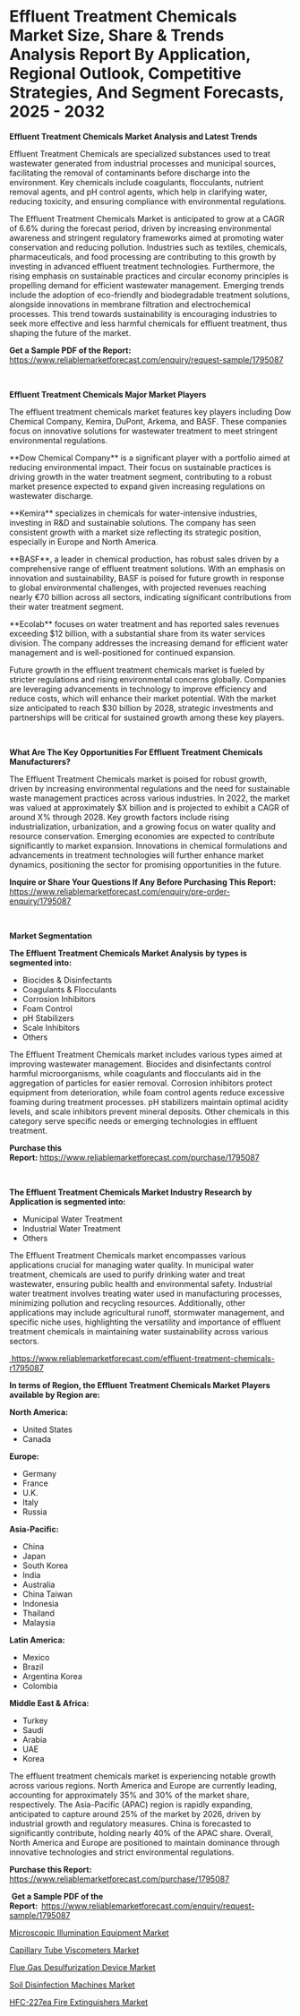 <p><h1>Effluent Treatment Chemicals Market Size, Share & Trends Analysis Report By Application, Regional Outlook, Competitive Strategies, And Segment Forecasts, 2025 - 2032</h1></p><p><strong>Effluent Treatment Chemicals Market Analysis and Latest Trends</strong></p>
<p><p>Effluent Treatment Chemicals are specialized substances used to treat wastewater generated from industrial processes and municipal sources, facilitating the removal of contaminants before discharge into the environment. Key chemicals include coagulants, flocculants, nutrient removal agents, and pH control agents, which help in clarifying water, reducing toxicity, and ensuring compliance with environmental regulations.</p><p>The Effluent Treatment Chemicals Market is anticipated to grow at a CAGR of 6.6% during the forecast period, driven by increasing environmental awareness and stringent regulatory frameworks aimed at promoting water conservation and reducing pollution. Industries such as textiles, chemicals, pharmaceuticals, and food processing are contributing to this growth by investing in advanced effluent treatment technologies. Furthermore, the rising emphasis on sustainable practices and circular economy principles is propelling demand for efficient wastewater management. Emerging trends include the adoption of eco-friendly and biodegradable treatment solutions, alongside innovations in membrane filtration and electrochemical processes. This trend towards sustainability is encouraging industries to seek more effective and less harmful chemicals for effluent treatment, thus shaping the future of the market.</p></p>
<p><strong>Get a Sample PDF of the Report:&nbsp;</strong> <a href="https://www.reliablemarketforecast.com/enquiry/request-sample/1795087?utm_campaign=3445&utm_medium=2&utm_source=Github&utm_content=ia&utm_term=01042025&utm_id=effluent-treatment-chemicals">https://www.reliablemarketforecast.com/enquiry/request-sample/1795087</a></p>
<p>&nbsp;</p>
<p><strong>Effluent Treatment Chemicals Major Market Players</strong></p>
<p><p>The effluent treatment chemicals market features key players including Dow Chemical Company, Kemira, DuPont, Arkema, and BASF. These companies focus on innovative solutions for wastewater treatment to meet stringent environmental regulations.</p><p>**Dow Chemical Company** is a significant player with a portfolio aimed at reducing environmental impact. Their focus on sustainable practices is driving growth in the water treatment segment, contributing to a robust market presence expected to expand given increasing regulations on wastewater discharge.</p><p>**Kemira** specializes in chemicals for water-intensive industries, investing in R&D and sustainable solutions. The company has seen consistent growth with a market size reflecting its strategic position, especially in Europe and North America.</p><p>**BASF**, a leader in chemical production, has robust sales driven by a comprehensive range of effluent treatment solutions. With an emphasis on innovation and sustainability, BASF is poised for future growth in response to global environmental challenges, with projected revenues reaching nearly €70 billion across all sectors, indicating significant contributions from their water treatment segment.</p><p>**Ecolab** focuses on water treatment and has reported sales revenues exceeding $12 billion, with a substantial share from its water services division. The company addresses the increasing demand for efficient water management and is well-positioned for continued expansion.</p><p>Future growth in the effluent treatment chemicals market is fueled by stricter regulations and rising environmental concerns globally. Companies are leveraging advancements in technology to improve efficiency and reduce costs, which will enhance their market potential. With the market size anticipated to reach $30 billion by 2028, strategic investments and partnerships will be critical for sustained growth among these key players.</p></p>
<p>&nbsp;</p>
<p><strong>What Are The Key Opportunities For Effluent Treatment Chemicals Manufacturers?</strong></p>
<p><p>The Effluent Treatment Chemicals market is poised for robust growth, driven by increasing environmental regulations and the need for sustainable waste management practices across various industries. In 2022, the market was valued at approximately $X billion and is projected to exhibit a CAGR of around X% through 2028. Key growth factors include rising industrialization, urbanization, and a growing focus on water quality and resource conservation. Emerging economies are expected to contribute significantly to market expansion. Innovations in chemical formulations and advancements in treatment technologies will further enhance market dynamics, positioning the sector for promising opportunities in the future.</p></p>
<p><strong>Inquire or Share Your Questions If Any Before Purchasing This Report:</strong> <a href="https://www.reliablemarketforecast.com/enquiry/pre-order-enquiry/1795087?utm_campaign=3445&utm_medium=2&utm_source=Github&utm_content=ia&utm_term=01042025&utm_id=effluent-treatment-chemicals">https://www.reliablemarketforecast.com/enquiry/pre-order-enquiry/1795087</a></p>
<p>&nbsp;</p>
<p><strong>Market Segmentation</strong></p>
<p><strong>The Effluent Treatment Chemicals Market Analysis by types is segmented into:</strong></p>
<p><ul><li>Biocides & Disinfectants</li><li>Coagulants & Flocculants</li><li>Corrosion Inhibitors</li><li>Foam Control</li><li>pH Stabilizers</li><li>Scale Inhibitors</li><li>Others</li></ul></p>
<p><p>The Effluent Treatment Chemicals market includes various types aimed at improving wastewater management. Biocides and disinfectants control harmful microorganisms, while coagulants and flocculants aid in the aggregation of particles for easier removal. Corrosion inhibitors protect equipment from deterioration, while foam control agents reduce excessive foaming during treatment processes. pH stabilizers maintain optimal acidity levels, and scale inhibitors prevent mineral deposits. Other chemicals in this category serve specific needs or emerging technologies in effluent treatment.</p></p>
<p><strong>Purchase this Report:&nbsp;</strong><a href="https://www.reliablemarketforecast.com/purchase/1795087?utm_campaign=3445&utm_medium=2&utm_source=Github&utm_content=ia&utm_term=01042025&utm_id=effluent-treatment-chemicals">https://www.reliablemarketforecast.com/purchase/1795087</a></p>
<p>&nbsp;</p>
<p><strong>The Effluent Treatment Chemicals Market Industry Research by Application is segmented into:</strong></p>
<p><ul><li>Municipal Water Treatment</li><li>Industrial Water Treatment</li><li>Others</li></ul></p>
<p><p>The Effluent Treatment Chemicals market encompasses various applications crucial for managing water quality. In municipal water treatment, chemicals are used to purify drinking water and treat wastewater, ensuring public health and environmental safety. Industrial water treatment involves treating water used in manufacturing processes, minimizing pollution and recycling resources. Additionally, other applications may include agricultural runoff, stormwater management, and specific niche uses, highlighting the versatility and importance of effluent treatment chemicals in maintaining water sustainability across various sectors.</p></p>
<p><a href="https://www.reliablemarketforecast.com/effluent-treatment-chemicals-r1795087?utm_campaign=3445&utm_medium=2&utm_source=Github&utm_content=ia&utm_term=01042025&utm_id=effluent-treatment-chemicals">&nbsp;https://www.reliablemarketforecast.com/effluent-treatment-chemicals-r1795087</a></p>
<p><strong>In terms of Region, the Effluent Treatment Chemicals Market Players available by Region are:</strong></p>
<p>
    <p> <strong> North America: </strong>
        <ul>
            <li>United States</li>
            <li>Canada</li>
        </ul>
        </p> 
    <p> <strong> Europe: </strong>
        <ul>
            <li>Germany</li>
            <li>France</li>
            <li>U.K.</li>
            <li>Italy</li>
            <li>Russia</li>
        </ul>
        </p> 
    <p> <strong> Asia-Pacific: </strong>
        <ul>
            <li>China</li>
            <li>Japan</li>
            <li>South Korea</li>
            <li>India</li>
            <li>Australia</li>
            <li>China Taiwan</li>
            <li>Indonesia</li>
            <li>Thailand</li>
            <li>Malaysia</li>
        </ul>
        </p> 
    <p> <strong> Latin America: </strong>
        <ul>
            <li>Mexico</li>
            <li>Brazil</li>
            <li>Argentina Korea</li>
            <li>Colombia</li>
        </ul>
        </p> 
    <p> <strong> Middle East & Africa: </strong>
        <ul>
            <li>Turkey</li>
            <li>Saudi</li>
            <li>Arabia</li>
            <li>UAE</li>
            <li>Korea</li>
        </ul>
    </p>
    </p>
<p><p>The effluent treatment chemicals market is experiencing notable growth across various regions. North America and Europe are currently leading, accounting for approximately 35% and 30% of the market share, respectively. The Asia-Pacific (APAC) region is rapidly expanding, anticipated to capture around 25% of the market by 2026, driven by industrial growth and regulatory measures. China is forecasted to significantly contribute, holding nearly 40% of the APAC share. Overall, North America and Europe are positioned to maintain dominance through innovative technologies and strict environmental regulations.</p></p>
<p><strong>Purchase this Report: </strong><a href="https://www.reliablemarketforecast.com/purchase/1795087?utm_campaign=3445&utm_medium=2&utm_source=Github&utm_content=ia&utm_term=01042025&utm_id=effluent-treatment-chemicals">https://www.reliablemarketforecast.com/purchase/1795087</a></p>
<p>&nbsp;<strong>Get a Sample PDF of the Report:&nbsp;&nbsp;</strong><a href="https://www.reliablemarketforecast.com/enquiry/request-sample/1795087?utm_campaign=3445&utm_medium=2&utm_source=Github&utm_content=ia&utm_term=01042025&utm_id=effluent-treatment-chemicals">https://www.reliablemarketforecast.com/enquiry/request-sample/1795087</a></p>
<p><strong></strong></p>
<p><p><a href="https://www.linkedin.com/pulse/microscopic-illumination-equipment-market-growth-forecast-from-iyywc?utm_campaign=3445&utm_medium=2&utm_source=Github&utm_content=ia&utm_term=01042025&utm_id=effluent-treatment-chemicals">Microscopic Illumination Equipment Market</a></p><p><a href="https://www.linkedin.com/pulse/capillary-tube-viscometers-market-size-projected-grow-cagr-omnuc?utm_campaign=3445&utm_medium=2&utm_source=Github&utm_content=ia&utm_term=01042025&utm_id=effluent-treatment-chemicals">Capillary Tube Viscometers Market</a></p><p><a href="https://www.linkedin.com/pulse/comprehensive-flue-gas-desulfurization-device-market-forecast-v54bf?utm_campaign=3445&utm_medium=2&utm_source=Github&utm_content=ia&utm_term=01042025&utm_id=effluent-treatment-chemicals">Flue Gas Desulfurization Device Market</a></p><p><a href="https://www.linkedin.com/pulse/deep-insights-soil-disinfection-machines-market-size-growing-gi9qf?utm_campaign=3445&utm_medium=2&utm_source=Github&utm_content=ia&utm_term=01042025&utm_id=effluent-treatment-chemicals">Soil Disinfection Machines Market</a></p><p><a href="https://www.linkedin.com/pulse/hfc-227ea-fire-extinguishers-market-trends-assessmentthe-markets-3pc0f?utm_campaign=3445&utm_medium=2&utm_source=Github&utm_content=ia&utm_term=01042025&utm_id=effluent-treatment-chemicals">HFC-227ea Fire Extinguishers Market</a></p></p>